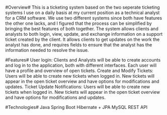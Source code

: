 #Overview#
This is a ticketing system based on the two seperate ticketing systems I use on a daily basis at my current position as a technical analyst for a CRM software. We use two different systems since both have features the other one lacks, and I figured that the process can be simplified by bringing the best features of both together. The system allows clients and analysts to both login, view, update, and exchange information on a support ticket created by the client. It allows clients to get updates on the work the analyst has done, and requires fields to ensure that the analyst has the information needed to resolve the issue.

#Features#
User login: Clients and Analysts will be able to create accounts and log in to the application, both with different interfaces. Each user will have a profile and overview of open tickets. Create and Modify Tickets: Users will be able to create new tickets when logged in. New tickets will appear in the open ticket overview and have options for modifications and updates. Ticket Update Notifications: Users will be able to create new tickets when logged in. New tickets will appear in the open ticket overview and have options for modifications and updates.

#Technologies#
Java Spring Boot Hibernate + JPA MySQL REST API
